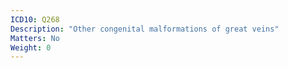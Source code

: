 ```yaml
---
ICD10: Q268
Description: "Other congenital malformations of great veins"
Matters: No
Weight: 0
---
```

